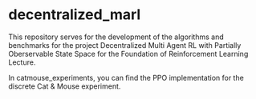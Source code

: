 # decentralized_marl
This repository serves for the development of the algorithms and benchmarks for the project Decentralized Multi Agent RL with Partially Oberservable State Space for the Foundation of Reinforcement Learning Lecture.

In catmouse_experiments, you can find the PPO implementation for the discrete Cat & Mouse experiment.
